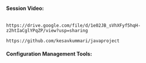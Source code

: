 #### Session Video:
```

https://drive.google.com/file/d/1e02JB_sVhXFyf5hqH-z2htIaCglYPqZP/view?usp=sharing

https://github.com/kesavkummari/javaproject
```

#### Configuration Management Tools:

```

```

